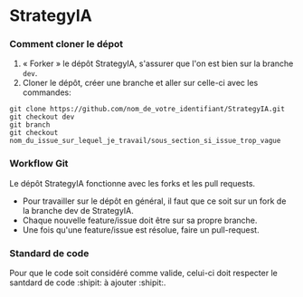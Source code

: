 # StrategyIA
### Comment cloner le dépot
1. « Forker » le dépôt StrategyIA, s'assurer que l'on est bien sur la branche `dev`.
2. Cloner le dépôt, créer une branche et aller sur celle-ci avec les commandes:
```
git clone https://github.com/nom_de_votre_identifiant/StrategyIA.git
git checkout dev
git branch 
git checkout nom_du_issue_sur_lequel_je_travail/sous_section_si_issue_trop_vague
```

### Workflow Git
Le dépôt StrategyIA fonctionne avec les forks et les pull requests.
* Pour travailler sur le dépôt en général, il faut que ce soit sur un fork de la branche dev de StrategyIA.
* Chaque nouvelle feature/issue doit être sur sa propre branche.
* Une fois qu'une feature/issue est résolue, faire un pull-request.

### Standard de code
Pour que le code soit considéré comme valide, celui-ci doit respecter le santdard de code :shipit: à ajouter :shipit:.
